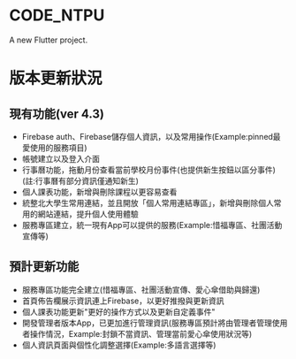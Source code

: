 # CODE_NTPU

A new Flutter project.

# 版本更新狀況
## 現有功能(ver 4.3)
- Firebase auth、Firebase儲存個人資訊，以及常用操作(Example:pinned最愛使用的服務項目)
- 帳號建立以及登入介面
- 行事曆功能，拖動月份查看當前學校月份事件(也提供新生按鈕以區分事件)(註:行事曆有部分資訊僅通知新生)
- 個人課表功能，新增與刪除課程以更容易查看
- 統整北大學生常用連結，並且開放「個人常用連結專區」，新增與刪除個人常用的網站連結，提升個人使用體驗
- 服務專區建立，統一現有App可以提供的服務(Example:惜福專區、社團活動宣傳等)

## 預計更新功能
- 服務專區功能完全建立(惜福專區、社團活動宣傳、愛心傘借助與歸還)
- 首頁佈告欄展示資訊連上Firebase，以更好推撥與更新資訊
- 個人課表功能更新"更好的操作方式以及更新自定義事件"
- 開發管理者版本App，已更加進行管理資訊(服務專區預計將由管理者管理使用者操作情況，Example:封鎖不當資訊、管理當前愛心傘使用狀況等)
- 個人資訊頁面與個性化調整選擇(Example:多語言選擇等)

